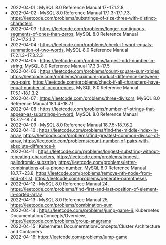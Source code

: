 
* 2022-04-01 : MySQL 8.0 Reference Manual 17~17.1.2.8
* 2022-04-02 : MySQL 8.0 Reference Manual 17.1.3~17.1.7.3, https://leetcode.com/problems/substrings-of-size-three-with-distinct-characters
* 2022-04-03 : https://leetcode.com/problems/longer-contiguous-segments-of-ones-than-zeros, MySQL 8.0 Reference Manual 17.2~17.2.1.2
* 2022-04-04 : https://leetcode.com/problems/check-if-word-equals-summation-of-two-words, MySQL 8.0 Reference Manual 17.2.1.3~17.3.2.3
* 2022-04-05 : https://leetcode.com/problems/largest-odd-number-in-string, MySQL 8.0 Reference Manual 17.3.3~17.5
* 2022-04-06 : https://leetcode.com/problems/count-square-sum-triples, https://leetcode.com/problems/maximum-product-difference-between-two-pairs, https://leetcode.com/problems/check-if-all-characters-have-equal-number-of-occurrences, MySQL 8.0 Reference Manual 17.5.1~18.1.3.2
* 2022-04-07 : https://leetcode.com/problems/three-divisors, MySQL 8.0 Reference Manual 18.1.4~18.7.1
* 2022-04-08 : https://leetcode.com/problems/number-of-strings-that-appear-as-substrings-in-word, MySQL 8.0 Reference Manual 18.7.2~18.7.4
* 2022-04-09 : MySQL 8.0 Reference Manual 18.7.5~18.7.6.2
* 2022-04-10 : https://leetcode.com/problems/find-the-middle-index-in-array, https://leetcode.com/problems/find-greatest-common-divisor-of-array, https://leetcode.com/problems/count-number-of-pairs-with-absolute-difference-k
* 2022-04-11 : https://leetcode.com/problems/longest-substring-without-repeating-characters, https://leetcode.com/problems/longest-palindromic-substring, https://leetcode.com/problems/letter-combinations-of-a-phone-number, MySQL 8.0 Reference Manual 18.7.7~23.8, https://leetcode.com/problems/remove-nth-node-from-end-of-list, https://leetcode.com/problems/generate-parentheses
* 2022-04-12 : MySQL 8.0 Reference Manual 24, https://leetcode.com/problems/find-first-and-last-position-of-element-in-sorted-array
* 2022-04-13 : MySQL 8.0 Reference Manual 25, https://leetcode.com/problems/combination-sum
* 2022-04-14 : https://leetcode.com/problems/jump-game-ii, Kubernetes Documentation/Concepts/Overview, https://leetcode.com/problems/group-anagrams
* 2022-04-15 : Kubernetes Documentation/Concepts/Cluster Architecture and Containers
* 2022-04-16: https://leetcode.com/problems/jump-game
